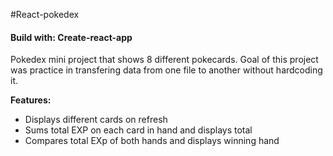 #React-pokedex

#### Build with: Create-react-app


Pokedex mini project that shows 8 different pokecards. Goal of this project was practice in transfering data from one file to another without hardcoding it. 

<b>Features:</b>
- Displays different cards on refresh
- Sums total EXP on each card in hand and displays total
- Compares total EXp of both hands and displays winning hand

